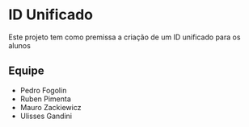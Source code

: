 # ID Unificado
Este projeto tem como premissa a criação de um ID unificado para os alunos

## Equipe
* Pedro Fogolin
* Ruben Pimenta
* Mauro Zackiewicz
* Ulisses Gandini
